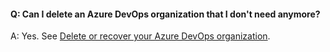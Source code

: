 #### Q:	Can I delete an Azure DevOps organization that I don't need anymore? 

A:	Yes. See [Delete or recover your Azure DevOps organization](/vsts/organizations/accounts/delete-your-vsts-organization).
